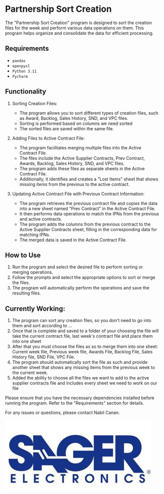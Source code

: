# Partnership Sort Creation

The "Partnership Sort Creation" program is designed to sort the creation files for the week and perform various data operations on them. This program helps organize and consolidate the data for efficient processing.

## Requirements

- `pandas`
- `openpyxl`
- `Python 3.11`
- `Pycharm`

## Functionality

1. Sorting Creation Files:
   - The program allows you to sort different types of creation files, such as Award, Backlog, Sales History, SND, and VPC files.
   - Sorting is performed based on columns we need sorted
   - The sorted files are saved within the same file.

2. Adding Files to Active Contract File:
   - The program facilitates merging multiple files into the Active Contract File.
   - The files include the Active Supplier Contracts, Prev Contract, Awards, Backlog, Sales History, SND, and VPC files.
   - The program adds these files as separate sheets in the Active Contract File.
   - Additionally, it identifies and creates a "Lost Items" sheet that shows missing items from the previous to the active contract.

3. Updating Active Contract File with Previous Contract Information:
   - The program retrieves the previous contract file and copies the data into a new sheet named "Prev Contract" in the Active Contract File.
   - It then performs data operations to match the IPNs from the previous and active contracts.
   - The program adds the columns from the previous contract to the Active Supplier Contracts sheet, filling in the corresponding data for matching IPNs.
   - The merged data is saved in the Active Contract File.

## How to Use

1. Run the program and select the desired file to perform sorting or merging operations.
2. Follow the prompts and select the appropriate options to sort or merge the files.
3. The program will automatically perform the operations and save the resulting files.

## Currently Working:

1. The program can sort any creation files, so you don't need to go into them and sort according to ...
2. Once that is complete and saved to a folder of your choosing the file will take the current contract file, last week's contract file and place them into one sheet
3. After that you must choose the files as so to merge them into one sheet: Current week file, Previous week file, Awards File, Backlog File, Sales History file, SND File, VPC File.
4. The program should automatically sort the file as such and provide another sheet that shows any missing items from the previous week to the current week. 
5. Added the ability to choose all the files we want to add to the active supplier contracts file and includes every sheet we need to work on our file

Please ensure that you have the necessary dependencies installed before running the program. Refer to the "Requirements" section for details.

For any issues or questions, please contact Nabil Canan.

![Logo](images/Sager-logo.png)
